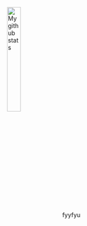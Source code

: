 <a>
  <img align="center" src="https://hacks-ai.ru/_next/static/media/header-logo.c7e8f395.svg" alt="My github stats", width="25%">
</a>  
fyyfyu
